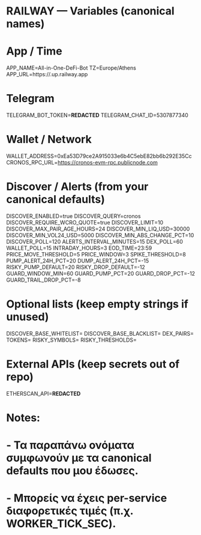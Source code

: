 # RAILWAY — Variables (canonical names)

# App / Time
APP_NAME=All-in-One-DeFi-Bot
TZ=Europe/Athens
APP_URL=https://<your-app>.up.railway.app

# Telegram
TELEGRAM_BOT_TOKEN=**REDACTED**
TELEGRAM_CHAT_ID=5307877340

# Wallet / Network
WALLET_ADDRESS=0xEa53D79ce2A915033e6b4C5ebE82bb6b292E35Cc
CRONOS_RPC_URL=https://cronos-evm-rpc.publicnode.com

# Discover / Alerts (from your canonical defaults)
DISCOVER_ENABLED=true
DISCOVER_QUERY=cronos
DISCOVER_REQUIRE_WCRO_QUOTE=true
DISCOVER_LIMIT=10
DISCOVER_MAX_PAIR_AGE_HOURS=24
DISCOVER_MIN_LIQ_USD=30000
DISCOVER_MIN_VOL24_USD=5000
DISCOVER_MIN_ABS_CHANGE_PCT=10
DISCOVER_POLL=120
ALERTS_INTERVAL_MINUTES=15
DEX_POLL=60
WALLET_POLL=15
INTRADAY_HOURS=3
EOD_TIME=23:59
PRICE_MOVE_THRESHOLD=5
PRICE_WINDOW=3
SPIKE_THRESHOLD=8
PUMP_ALERT_24H_PCT=20
DUMP_ALERT_24H_PCT=-15
RISKY_PUMP_DEFAULT=20
RISKY_DROP_DEFAULT=-12
GUARD_WINDOW_MIN=60
GUARD_PUMP_PCT=20
GUARD_DROP_PCT=-12
GUARD_TRAIL_DROP_PCT=-8

# Optional lists (keep empty strings if unused)
DISCOVER_BASE_WHITELIST=
DISCOVER_BASE_BLACKLIST=
DEX_PAIRS=
TOKENS=
RISKY_SYMBOLS=
RISKY_THRESHOLDS=

# External APIs (keep secrets out of repo)
ETHERSCAN_API=**REDACTED**

# Notes:
# - Τα παραπάνω ονόματα συμφωνούν με τα canonical defaults που μου έδωσες.
# - Μπορείς να έχεις per-service διαφορετικές τιμές (π.χ. WORKER_TICK_SEC).
